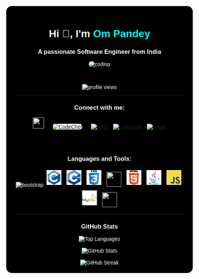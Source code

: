 <div align="center" style="background-color: black; padding: 20px; border-radius: 15px; color: white; font-family: Arial;">

  <h1>Hi 👋, I'm <span style="color: #00ffff;">Om Pandey</span></h1>
  <h3>A passionate Software Engineer from India</h3>

  <img src="https://user-images.githubusercontent.com/55389276/140866485-8fb1c876-9a8f-4d6a-98dc-08c4981eaf70.gif" alt="coding" width="300" style="border-radius: 10px; background-color: black;" />

  <br><br>
  <img src="https://komarev.com/ghpvc/?username=student-ompandey&label=Profile%20views&color=00ffff&style=flat" alt="profile views"/>

  <hr style="border-color: #333;">

  <h3>Connect with me:</h3>

  <a href="www.linkedin.com/in/om-pandey-041717310" target="_blank">
    <img src="https://cdn.jsdelivr.net/gh/devicons/devicon/icons/linkedin/linkedin-original.svg" height="30" width="30" style="margin: 0 10px;" />
  </a>

  <a href="https://www.codechef.com/users/om_pandey_123" target="_blank">
    <img src="https://cdn-icons-png.flaticon.com/512/5968/5968342.png" height="30" width="30" alt="CodeChef" style="margin: 0 10px; background-color: white; border-radius: 6px;"/>
  </a>

  <a href="[https://www.geeksforgeeks.org/user/your-gfg-username/](https://www.geeksforgeeks.org/user/ompandeyv9aa/?_gl=1*e42y42*_up*MQ..*_gs*MQ..&gclid=Cj0KCQjwlMfABhCWARIsADGXdy-I625JpdXw3Y-oiLfU9FbLyME3a65nI4ajO5NxFKEQfrv8JHS0jQUaApuxEALw_wcB&gbraid=0AAAAAC9yBkAoXlWJT5TtSRmbazamTB-Kd)" target="_blank">
    <img src="https://upload.wikimedia.org/wikipedia/commons/4/43/GeeksforGeeks.svg" height="30" width="30" alt="GFG" style="margin: 0 10px;" />
  </a>

<a href="[https://leetcode.com/YOUR_USERNAME/](https://leetcode.com/u/ompandey_2008/)" target="_blank">
  <img src="https://upload.wikimedia.org/wikipedia/commons/1/19/LeetCode_logo_black.png" alt="LeetCode" height="30" />
</a>



  <a href="mailto:ompandey628782@gmail.com">
    <img src="https://img.icons8.com/color/48/000000/gmail--v1.png" height="30" width="30" alt="Gmail" style="margin: 0 10px;" />
  </a>

  <br><br>

  <h3>Languages and Tools:</h3>
  <p>
    <img src="https://cdn.jsdelivr.net/gh/devicons/devicon/icons/bootstrap/bootstrap-original.svg" alt="bootstrap" width="40" height="40" />
    <img src="https://raw.githubusercontent.com/devicons/devicon/master/icons/c/c-original.svg" width="40" height="40" style="background-color:black; padding:5px;" />
    <img src="https://raw.githubusercontent.com/devicons/devicon/master/icons/cplusplus/cplusplus-original.svg" width="40" height="40" style="background-color:black; padding:5px;" />
    <img src="https://raw.githubusercontent.com/devicons/devicon/master/icons/css3/css3-original-wordmark.svg" width="40" height="40" style="background-color:black; padding:5px;" />
    <img src="https://www.vectorlogo.zone/logos/git-scm/git-scm-icon.svg" width="40" height="40" style="background-color:black; padding:5px;" />
    <img src="https://raw.githubusercontent.com/devicons/devicon/master/icons/html5/html5-original-wordmark.svg" width="40" height="40" style="background-color:black; padding:5px;" />
    <img src="https://raw.githubusercontent.com/devicons/devicon/master/icons/java/java-original.svg" width="40" height="40" style="background-color:black; padding:5px;" />
    <img src="https://raw.githubusercontent.com/devicons/devicon/master/icons/javascript/javascript-original.svg" width="40" height="40" style="background-color:black; padding:5px;" />
    <img src="https://raw.githubusercontent.com/devicons/devicon/master/icons/mysql/mysql-original-wordmark.svg" width="40" height="40" style="background-color:black; padding:5px;" />
    <img src="https://www.vectorlogo.zone/logos/tailwindcss/tailwindcss-icon.svg" width="40" height="40" style="background-color:black; padding:5px;" />
  </p>

  <hr style="border-color: #333;">

  <h3>GitHub Stats</h3>
  <img src="https://github-readme-stats.vercel.app/api/top-langs?username=student-ompandey&show_icons=true&locale=en&layout=compact&theme=tokyonight" alt="Top Languages"/>
  <br><br>
  <img src="https://github-readme-stats.vercel.app/api?username=student-ompandey&show_icons=true&locale=en&theme=tokyonight" alt="GitHub Stats"/>
  <br><br>
  <img src="https://github-readme-streak-stats.herokuapp.com/?user=student-ompandey&theme=tokyonight" alt="GitHub Streak"/>
</div>

